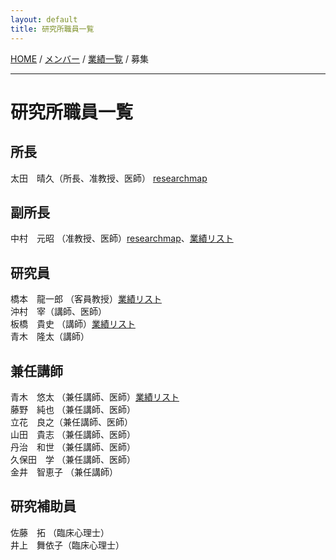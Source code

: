 ```yaml
---
layout: default
title: 研究所職員一覧
---
```

[HOME](https://middrshowa.github.io/) / [メンバー](./members.html) / [業績一覧](./publications.html) / 募集

---
# 研究所職員一覧

## 所長
太田　晴久（所長、准教授、医師）  [researchmap](https://researchmap.jp/HOTA)


## 副所長
中村　元昭 （准教授、医師）[researchmap](https://researchmap.jp/motoaki)、[業績リスト](https://scholar.google.com/citations?user=ZBhx9yAAAAAJ&hl=en)  


## 研究員
橋本　龍一郎 （客員教授）[業績リスト](https://scholar.google.com/citations?user=GR0lq9kAAAAJ&hl=en)  
沖村　宰（講師、医師）  
板橋　貴史 （講師）[業績リスト](https://scholar.google.com/citations?user=mxAFng4AAAAJ&hl=en)  
青木　隆太（講師）  

## 兼任講師
青木　悠太 （兼任講師、医師）[業績リスト](https://scholar.google.com/citations?user=46HN7h0AAAAJ&hl=en)  
藤野　純也 （兼任講師、医師）  
立花　良之（兼任講師、医師）  
山田　貴志 （兼任講師、医師）  
丹治　和世 （兼任講師、医師）  
久保田　学 （兼任講師、医師）  
金井　智恵子 （兼任講師）  

## 研究補助員
佐藤　拓 （臨床心理士）  
井上　舞依子（臨床心理士）  